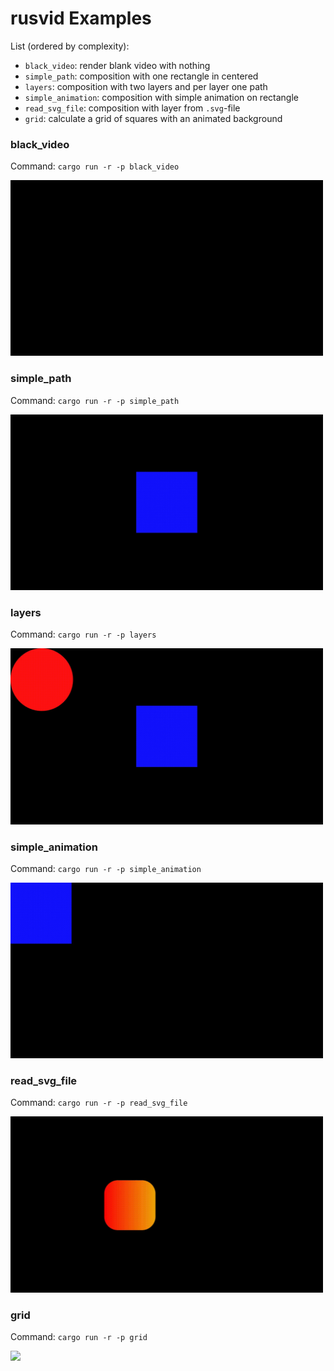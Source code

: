# rusvid Examples

List (ordered by complexity):
- `black_video`: render blank video with nothing
- `simple_path`: composition with one rectangle in centered
- `layers`: composition with two layers and per layer one path
- `simple_animation`: composition with simple animation on rectangle
- `read_svg_file`: composition with layer from `.svg`-file
- `grid`: calculate a grid of squares with an animated background

### black_video

Command: `cargo run -r -p black_video`

<img src="/examples/videos/black_video.gif" width="500" />

### simple_path

Command: `cargo run -r -p simple_path`

<img src="/examples/videos/simple_path.gif" width="500" />

### layers

Command: `cargo run -r -p layers`

<img src="/examples/videos/layers.gif" width="500" />

### simple_animation

Command: `cargo run -r -p simple_animation`

<img src="/examples/videos/simple_animation.gif" width="500" />

### read_svg_file

Command: `cargo run -r -p read_svg_file`

<img src="/examples/videos/read_svg_file.gif" width="500" />

### grid

Command: `cargo run -r -p grid`

<img src="/examples/videos/grid.gif" width="500" />
